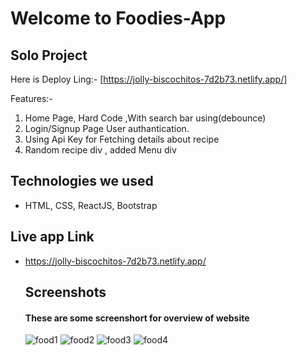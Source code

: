 # Welcome to Foodies-App
## Solo Project
Here is Deploy Ling:-
[https://jolly-biscochitos-7d2b73.netlify.app/]

Features:-
1. Home Page, Hard Code ,With search bar using(debounce)
2. Login/Signup Page User authantication. 
3. Using Api Key for Fetching details about recipe 
4. Random recipe div , added Menu div


## Technologies we used
<!-- <hr> -->
- HTML, CSS, ReactJS, Bootstrap

## Live app Link
- https://jolly-biscochitos-7d2b73.netlify.app/


  ## Screenshots
  #### These are some screenshort for overview of website
  ![food1](https://user-images.githubusercontent.com/83025741/189350616-b0656bf9-fa65-442f-99b0-dd1fa152ded5.PNG)
![food2](https://user-images.githubusercontent.com/83025741/189350631-9701315a-773a-4f3d-8107-cd95ac236cf7.PNG)
![food3](https://user-images.githubusercontent.com/83025741/189350637-c1ca694d-32a1-43f5-8e35-a5ae2ead735f.PNG)
![food4](https://user-images.githubusercontent.com/83025741/189350649-86dc4975-d1ef-4f44-b3ff-9a2433970852.PNG)
